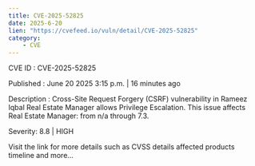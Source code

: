 ```yaml
---
title: CVE-2025-52825
date: 2025-6-20
lien: "https://cvefeed.io/vuln/detail/CVE-2025-52825"
category:
    - CVE
---
```


CVE ID : CVE-2025-52825

Published :  June 20
2025
3:15 p.m. | 16 minutes ago

Description : Cross-Site Request Forgery (CSRF) vulnerability in Rameez Iqbal Real Estate Manager allows Privilege Escalation. This issue affects Real Estate Manager: from n/a through 7.3.

Severity: 8.8 | HIGH

Visit the link for more details
such as CVSS details
affected products
timeline
and more...
